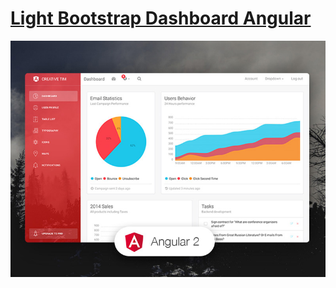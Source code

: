 # [Light Bootstrap Dashboard Angular](https://demos.creative-tim.com/light-bootstrap-dashboard-angular2/dashboard)

![alt text](src/assets/img/opt_lbd_angular_thumbnail.jpg)
